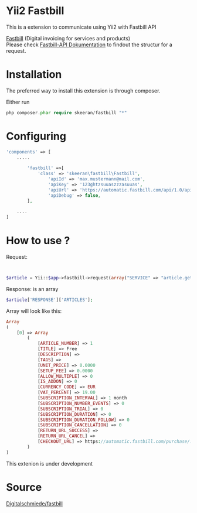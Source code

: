 Yii2 Fastbill
========
This is a extension to communicate using Yii2 with Fastbill API

<a href="http://www.fastbill.com">Fastbill</a> (Digital invoicing for services and products)<br>
Please check <a href="http://www.fastbill.com/api/">Fastbill-API Dokumentation</a> to findout the structur for a request.



Installation
============

The preferred way to install this extension is through composer.

Either run

``` php
php composer.phar require skeeran/fastbill "*"
```

Configuring
=========

``` php
'components' => [
    .....
    
        'fastbill' =>[
            'class' => 'skeeran\fastbill\Fastbill',
                'apiId' => 'max.mustermann@mail.com',
                'apiKey' => '123ghtzsuuaszzzasuuas', 
                'apiUrl' => 'https://automatic.fastbill.com/api/1.0/api.php',
                'apiDebug' => false,
        ],
        
    ....
]
```

How to use ?
============

Request:
``` php


$article = Yii::$app->fastbill->request(array("SERVICE" => "article.get"));

```

Response: is an array
``` php
$article['RESPONSE']['ARTICLES'];
```
Array will look like this:

``` php
Array
(
    [0] => Array
        (
            [ARTICLE_NUMBER] => 1
            [TITLE] => Free
            [DESCRIPTION] => 
            [TAGS] => 
            [UNIT_PRICE] => 0.0000
            [SETUP_FEE] => 0.0000
            [ALLOW_MULTIPLE] => 0
            [IS_ADDON] => 0
            [CURRENCY_CODE] => EUR
            [VAT_PERCENT] => 19.00
            [SUBSCRIPTION_INTERVAL] => 1 month
            [SUBSCRIPTION_NUMBER_EVENTS] => 0
            [SUBSCRIPTION_TRIAL] => 0
            [SUBSCRIPTION_DURATION] => 0
            [SUBSCRIPTION_DURATION_FOLLOW] => 0
            [SUBSCRIPTION_CANCELLATION] => 0
            [RETURN_URL_SUCCESS] => 
            [RETURN_URL_CANCEL] => 
            [CHECKOUT_URL] => https://automatic.fastbill.com/purchase/.........
        )
)
```
This extenion is under development


Source
======
<a href="https://github.com/Digitalschmiede/fastbill">Digitalschmiede/fastbill</a>

